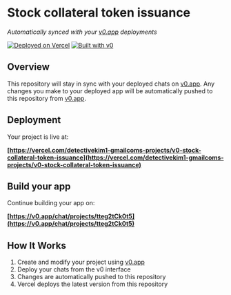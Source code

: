 # Stock collateral token issuance

*Automatically synced with your [v0.app](https://v0.app) deployments*

[![Deployed on Vercel](https://img.shields.io/badge/Deployed%20on-Vercel-black?style=for-the-badge&logo=vercel)](https://vercel.com/detectivekim1-gmailcoms-projects/v0-stock-collateral-token-issuance)
[![Built with v0](https://img.shields.io/badge/Built%20with-v0.app-black?style=for-the-badge)](https://v0.app/chat/projects/tteg2tCk0t5)

## Overview

This repository will stay in sync with your deployed chats on [v0.app](https://v0.app).
Any changes you make to your deployed app will be automatically pushed to this repository from [v0.app](https://v0.app).

## Deployment

Your project is live at:

**[https://vercel.com/detectivekim1-gmailcoms-projects/v0-stock-collateral-token-issuance](https://vercel.com/detectivekim1-gmailcoms-projects/v0-stock-collateral-token-issuance)**

## Build your app

Continue building your app on:

**[https://v0.app/chat/projects/tteg2tCk0t5](https://v0.app/chat/projects/tteg2tCk0t5)**

## How It Works

1. Create and modify your project using [v0.app](https://v0.app)
2. Deploy your chats from the v0 interface
3. Changes are automatically pushed to this repository
4. Vercel deploys the latest version from this repository